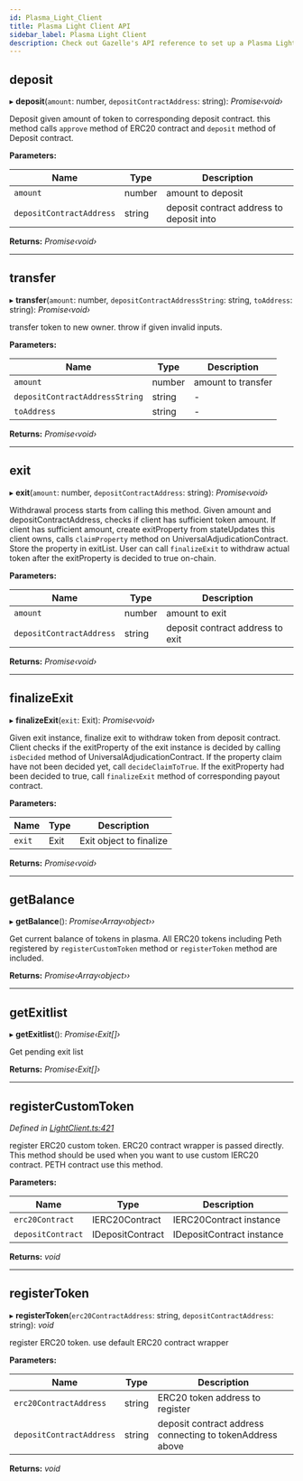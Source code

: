 ```yaml
---
id: Plasma_Light_Client
title: Plasma Light Client API
sidebar_label: Plasma Light Client
description: Check out Gazelle's API reference to set up a Plasma Light Client without hassles.
---
```


## deposit

▸ **deposit**(`amount`: number, `depositContractAddress`: string): _Promise‹void›_

Deposit given amount of token to corresponding deposit contract.
this method calls `approve` method of ERC20 contract and `deposit` method
of Deposit contract.

**Parameters:**

| Name                     | Type   | Description                              |
| ------------------------ | ------ | ---------------------------------------- |
| `amount`                 | number | amount to deposit                        |
| `depositContractAddress` | string | deposit contract address to deposit into |

**Returns:** _Promise‹void›_

---

## transfer

▸ **transfer**(`amount`: number, `depositContractAddressString`: string, `toAddress`: string): _Promise‹void›_

transfer token to new owner. throw if given invalid inputs.

**Parameters:**

| Name                           | Type   | Description        |
| ------------------------------ | ------ | ------------------ |
| `amount`                       | number | amount to transfer |
| `depositContractAddressString` | string | -                  |
| `toAddress`                    | string | -                  |

**Returns:** _Promise‹void›_

---

## exit

▸ **exit**(`amount`: number, `depositContractAddress`: string): _Promise‹void›_

Withdrawal process starts from calling this method.
Given amount and depositContractAddress, checks if client has sufficient token amount.
If client has sufficient amount, create exitProperty from stateUpdates this client owns,
calls `claimProperty` method on UniversalAdjudicationContract. Store the property in exitList.
User can call `finalizeExit` to withdraw actual token after the exitProperty is decided to true on-chain.

**Parameters:**

| Name                     | Type   | Description                      |
| ------------------------ | ------ | -------------------------------- |
| `amount`                 | number | amount to exit                   |
| `depositContractAddress` | string | deposit contract address to exit |

**Returns:** _Promise‹void›_

---

## finalizeExit

▸ **finalizeExit**(`exit`: Exit): _Promise‹void›_

Given exit instance, finalize exit to withdraw token from deposit contract.
Client checks if the exitProperty of the exit instance is decided by calling `isDecided` method
of UniversalAdjudicationContract. If the property claim have not been decided yet, call `decideClaimToTrue`.
If the exitProperty had been decided to true, call `finalizeExit` method of corresponding payout contract.

**Parameters:**

| Name   | Type | Description             |
| ------ | ---- | ----------------------- |
| `exit` | Exit | Exit object to finalize |

**Returns:** _Promise‹void›_

---

## getBalance

▸ **getBalance**(): _Promise‹Array‹object››_

Get current balance of tokens in plasma.
All ERC20 tokens including Peth registered by `registerCustomToken` method or `registerToken` method are included.

**Returns:** _Promise‹Array‹object››_

---

## getExitlist

▸ **getExitlist**(): _Promise‹Exit[]›_

Get pending exit list

**Returns:** _Promise‹Exit[]›_

---

## registerCustomToken

_Defined in [LightClient.ts:421](https://github.com/cryptoeconomicslab/wakkanay/blob/a43f185/packages/plasma-light-client/src/LightClient.ts#L421)_

register ERC20 custom token.
ERC20 contract wrapper is passed directly. This method should be used
when you want to use custom IERC20 contract. PETH contract use this method.

**Parameters:**

| Name              | Type             | Description               |
| ----------------- | ---------------- | ------------------------- |
| `erc20Contract`   | IERC20Contract   | IERC20Contract instance   |
| `depositContract` | IDepositContract | IDepositContract instance |

**Returns:** _void_

---

## registerToken

▸ **registerToken**(`erc20ContractAddress`: string, `depositContractAddress`: string): _void_

register ERC20 token. use default ERC20 contract wrapper

**Parameters:**

| Name                     | Type   | Description                                               |
| ------------------------ | ------ | --------------------------------------------------------- |
| `erc20ContractAddress`   | string | ERC20 token address to register                           |
| `depositContractAddress` | string | deposit contract address connecting to tokenAddress above |

**Returns:** _void_
